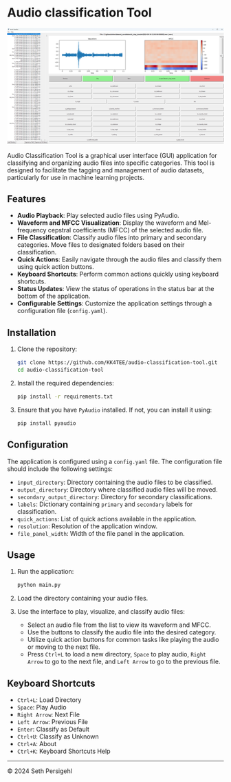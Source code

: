 # Audio classification Tool
![Screenshot of the audio classification tool running with a file selected for playback](hero_screenshot.png)

Audio Classification Tool is a graphical user interface (GUI) application for classifying and organizing audio files into specific categories. This tool is designed to facilitate the tagging and management of audio datasets, particularly for use in machine learning projects.

## Features

- **Audio Playback**: Play selected audio files using PyAudio.
- **Waveform and MFCC Visualization**: Display the waveform and Mel-frequency cepstral coefficients (MFCC) of the selected audio file.
- **File Classification**: Classify audio files into primary and secondary categories. Move files to designated folders based on their classification.
- **Quick Actions**: Easily navigate through the audio files and classify them using quick action buttons.
- **Keyboard Shortcuts**: Perform common actions quickly using keyboard shortcuts.
- **Status Updates**: View the status of operations in the status bar at the bottom of the application.
- **Configurable Settings**: Customize the application settings through a configuration file (`config.yaml`).

## Installation

1. Clone the repository:
    ```sh
    git clone https://github.com/KK4TEE/audio-classification-tool.git
    cd audio-classification-tool
    ```

2. Install the required dependencies:
    ```sh
    pip install -r requirements.txt
    ```

3. Ensure that you have `PyAudio` installed. If not, you can install it using:
    ```sh
    pip install pyaudio
    ```

## Configuration

The application is configured using a `config.yaml` file. The configuration file should include the following settings:

- `input_directory`: Directory containing the audio files to be classified.
- `output_directory`: Directory where classified audio files will be moved.
- `secondary_output_directory`: Directory for secondary classifications.
- `labels`: Dictionary containing `primary` and `secondary` labels for classification.
- `quick_actions`: List of quick actions available in the application.
- `resolution`: Resolution of the application window.
- `file_panel_width`: Width of the file panel in the application.

## Usage

1. Run the application:
    ```sh
    python main.py
    ```

2. Load the directory containing your audio files.

3. Use the interface to play, visualize, and classify audio files:
    - Select an audio file from the list to view its waveform and MFCC.
    - Use the buttons to classify the audio file into the desired category.
    - Utilize quick action buttons for common tasks like playing the audio or moving to the next file.
    - Press `Ctrl+L` to load a new directory, `Space` to play audio, `Right Arrow` to go to the next file, and `Left Arrow` to go to the previous file.

## Keyboard Shortcuts

- `Ctrl+L`: Load Directory
- `Space`: Play Audio
- `Right Arrow`: Next File
- `Left Arrow`: Previous File
- `Enter`: Classify as Default
- `Ctrl+U`: Classify as Unknown
- `Ctrl+A`: About
- `Ctrl+K`: Keyboard Shortcuts Help

---

© 2024 Seth Persigehl
